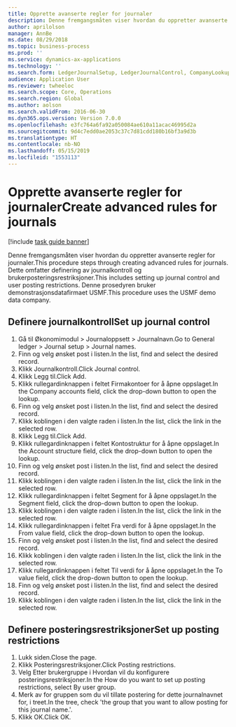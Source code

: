 ```yaml
---
title: Opprette avanserte regler for journaler
description: Denne fremgangsmåten viser hvordan du oppretter avanserte regler for journaler.
author: aprilolson
manager: AnnBe
ms.date: 08/29/2018
ms.topic: business-process
ms.prod: ''
ms.service: dynamics-ax-applications
ms.technology: ''
ms.search.form: LedgerJournalSetup, LedgerJournalControl, CompanyLookup, LedgerJournalPostControl
audience: Application User
ms.reviewer: twheeloc
ms.search.scope: Core, Operations
ms.search.region: Global
ms.author: aolson
ms.search.validFrom: 2016-06-30
ms.dyn365.ops.version: Version 7.0.0
ms.openlocfilehash: e3fc764a6fa92a050084ae610a11acac46995d2a
ms.sourcegitcommit: 9d4c7edd0ae2053c37c7d81cdd180b16bf3a9d3b
ms.translationtype: HT
ms.contentlocale: nb-NO
ms.lasthandoff: 05/15/2019
ms.locfileid: "1553113"
---
```

# <a name="create-advanced-rules-for-journals"></a><span data-ttu-id="87dea-103">Opprette avanserte regler for journaler</span><span class="sxs-lookup"><span data-stu-id="87dea-103">Create advanced rules for journals</span></span>

[!include [task guide banner](../../includes/task-guide-banner.md)]

<span data-ttu-id="87dea-104">Denne fremgangsmåten viser hvordan du oppretter avanserte regler for journaler.</span><span class="sxs-lookup"><span data-stu-id="87dea-104">This procedure steps through creating advanced rules for journals.</span></span> <span data-ttu-id="87dea-105">Dette omfatter definering av journalkontroll og brukerposteringsrestriksjoner.</span><span class="sxs-lookup"><span data-stu-id="87dea-105">This includes setting up journal control and user posting restrictions.</span></span> <span data-ttu-id="87dea-106">Denne prosedyren bruker demonstrasjonsdatafirmaet USMF.</span><span class="sxs-lookup"><span data-stu-id="87dea-106">This procedure uses the USMF demo data company.</span></span>


## <a name="set-up-journal-control"></a><span data-ttu-id="87dea-107">Definere journalkontroll</span><span class="sxs-lookup"><span data-stu-id="87dea-107">Set up journal control</span></span>
1. <span data-ttu-id="87dea-108">Gå til Økonomimodul > Journaloppsett > Journalnavn.</span><span class="sxs-lookup"><span data-stu-id="87dea-108">Go to General ledger > Journal setup > Journal names.</span></span>
2. <span data-ttu-id="87dea-109">Finn og velg ønsket post i listen.</span><span class="sxs-lookup"><span data-stu-id="87dea-109">In the list, find and select the desired record.</span></span>
3. <span data-ttu-id="87dea-110">Klikk Journalkontroll.</span><span class="sxs-lookup"><span data-stu-id="87dea-110">Click Journal control.</span></span>
4. <span data-ttu-id="87dea-111">Klikk Legg til.</span><span class="sxs-lookup"><span data-stu-id="87dea-111">Click Add.</span></span>
5. <span data-ttu-id="87dea-112">Klikk rullegardinknappen i feltet Firmakontoer for å åpne oppslaget.</span><span class="sxs-lookup"><span data-stu-id="87dea-112">In the Company accounts field, click the drop-down button to open the lookup.</span></span>
6. <span data-ttu-id="87dea-113">Finn og velg ønsket post i listen.</span><span class="sxs-lookup"><span data-stu-id="87dea-113">In the list, find and select the desired record.</span></span>
7. <span data-ttu-id="87dea-114">Klikk koblingen i den valgte raden i listen.</span><span class="sxs-lookup"><span data-stu-id="87dea-114">In the list, click the link in the selected row.</span></span>
8. <span data-ttu-id="87dea-115">Klikk Legg til.</span><span class="sxs-lookup"><span data-stu-id="87dea-115">Click Add.</span></span>
9. <span data-ttu-id="87dea-116">Klikk rullegardinknappen i feltet Kontostruktur for å åpne oppslaget.</span><span class="sxs-lookup"><span data-stu-id="87dea-116">In the Account structure field, click the drop-down button to open the lookup.</span></span>
10. <span data-ttu-id="87dea-117">Finn og velg ønsket post i listen.</span><span class="sxs-lookup"><span data-stu-id="87dea-117">In the list, find and select the desired record.</span></span>
11. <span data-ttu-id="87dea-118">Klikk koblingen i den valgte raden i listen.</span><span class="sxs-lookup"><span data-stu-id="87dea-118">In the list, click the link in the selected row.</span></span>
12. <span data-ttu-id="87dea-119">Klikk rullegardinknappen i feltet Segment for å åpne oppslaget.</span><span class="sxs-lookup"><span data-stu-id="87dea-119">In the Segment field, click the drop-down button to open the lookup.</span></span>
13. <span data-ttu-id="87dea-120">Klikk koblingen i den valgte raden i listen.</span><span class="sxs-lookup"><span data-stu-id="87dea-120">In the list, click the link in the selected row.</span></span>
14. <span data-ttu-id="87dea-121">Klikk rullegardinknappen i feltet Fra verdi for å åpne oppslaget.</span><span class="sxs-lookup"><span data-stu-id="87dea-121">In the From value field, click the drop-down button to open the lookup.</span></span>
15. <span data-ttu-id="87dea-122">Finn og velg ønsket post i listen.</span><span class="sxs-lookup"><span data-stu-id="87dea-122">In the list, find and select the desired record.</span></span>
16. <span data-ttu-id="87dea-123">Klikk koblingen i den valgte raden i listen.</span><span class="sxs-lookup"><span data-stu-id="87dea-123">In the list, click the link in the selected row.</span></span>
17. <span data-ttu-id="87dea-124">Klikk rullegardinknappen i feltet Til verdi for å åpne oppslaget.</span><span class="sxs-lookup"><span data-stu-id="87dea-124">In the To value field, click the drop-down button to open the lookup.</span></span>
18. <span data-ttu-id="87dea-125">Finn og velg ønsket post i listen.</span><span class="sxs-lookup"><span data-stu-id="87dea-125">In the list, find and select the desired record.</span></span>
19. <span data-ttu-id="87dea-126">Klikk koblingen i den valgte raden i listen.</span><span class="sxs-lookup"><span data-stu-id="87dea-126">In the list, click the link in the selected row.</span></span>

## <a name="set-up-posting-restrictions"></a><span data-ttu-id="87dea-127">Definere posteringsrestriksjoner</span><span class="sxs-lookup"><span data-stu-id="87dea-127">Set up posting restrictions</span></span>
1. <span data-ttu-id="87dea-128">Lukk siden.</span><span class="sxs-lookup"><span data-stu-id="87dea-128">Close the page.</span></span>
2. <span data-ttu-id="87dea-129">Klikk Posteringsrestriksjoner.</span><span class="sxs-lookup"><span data-stu-id="87dea-129">Click Posting restrictions.</span></span>
3. <span data-ttu-id="87dea-130">Velg Etter brukergruppe i Hvordan vil du konfigurere posteringsrestriksjoner.</span><span class="sxs-lookup"><span data-stu-id="87dea-130">In the How do you want to set up posting restrictions, select By user group.</span></span>
4. <span data-ttu-id="87dea-131">Merk av for gruppen som du vil tillate postering for dette journalnavnet for, i treet.</span><span class="sxs-lookup"><span data-stu-id="87dea-131">In the tree, check 'the group that you want to allow posting for this journal name.'.</span></span>
5. <span data-ttu-id="87dea-132">Klikk OK.</span><span class="sxs-lookup"><span data-stu-id="87dea-132">Click OK.</span></span>

